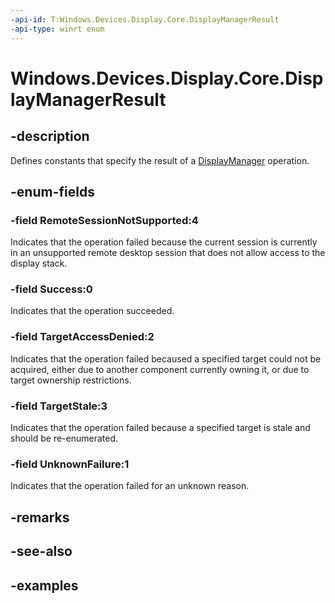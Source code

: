 ```yaml
---
-api-id: T:Windows.Devices.Display.Core.DisplayManagerResult
-api-type: winrt enum
---
```


<!-- Enumeration syntax.
public enum DisplayManagerResult : int 
-->

# Windows.Devices.Display.Core.DisplayManagerResult

## -description
Defines constants that specify the result of a [DisplayManager](displaymanager.md) operation.

## -enum-fields

### -field RemoteSessionNotSupported:4
Indicates that the operation failed because the current session is currently in an unsupported remote desktop session that does not allow access to the display stack.

### -field Success:0
Indicates that the operation succeeded.

### -field TargetAccessDenied:2
Indicates that the operation failed becaused a specified target could not be acquired, either due to another component currently owning it, or due to target ownership restrictions.

### -field TargetStale:3
Indicates that the operation failed because a specified target is stale and should be re-enumerated.

### -field UnknownFailure:1
Indicates that the operation failed for an unknown reason.

## -remarks

## -see-also

## -examples
